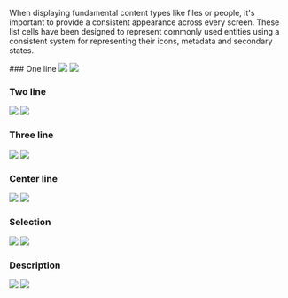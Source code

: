 When displaying fundamental content types like files or people, it's important to provide a consistent appearance across every screen. These list cells have been designed to represent commonly used entities using a consistent system for representing their icons, metadata and secondary states.

<DisplayToggle onText="Dark" offText="Light" label="Theme Switcher">
### One line

<img className="off" src="https://static2.sharepointonline.com/files/fabric/fabric-website/images/controls/ios/updated/img_list_02_oneline_sharedleft_light.png?text=LightMode" />
<img className="on" src="https://static2.sharepointonline.com/files/fabric/fabric-website/images/controls/ios/updated/img_list_02_oneline_sharedleft_dark.png?text=DarkMode" />

### Two line

<img className="off" src="https://static2.sharepointonline.com/files/fabric/fabric-website/images/controls/ios/updated/img_list_06_twoline_sharedleft_light.png?text=LightMode" />
<img className="on" src="https://static2.sharepointonline.com/files/fabric/fabric-website/images/controls/ios/updated/img_list_06_twoline_sharedleft.png?text=DarkMode" />

### Three line

<img className="off" src="https://static2.sharepointonline.com/files/fabric/fabric-website/images/controls/ios/updated/img_list_08_threeline_sharedleft_light.png?text=LightMode" />
<img className="on" src="https://static2.sharepointonline.com/files/fabric/fabric-website/images/controls/ios/updated/img_list_08_threeline_sharedleft_dark.png?text=DarkMode" />

### Center line

<img className="off" src="https://static2.sharepointonline.com/files/fabric/fabric-website/images/controls/ios/updated/img_list_04_oneline_sharedcentered_light.png?text=LightMode" />
<img className="on" src="https://static2.sharepointonline.com/files/fabric/fabric-website/images/controls/ios/updated/img_list_04_oneline_sharedcentered_dark.png?text=DarkMode" />

### Selection

<img className="off" src="https://static2.sharepointonline.com/files/fabric/fabric-website/images/controls/ios/updated/img_list_09_selection_light.png?text=LightMode" />
<img className="on" src="https://static2.sharepointonline.com/files/fabric/fabric-website/images/controls/ios/updated/img_list_09_selection_dark.png?text=DarkMode" />

### Description

<img className="off" src="https://static2.sharepointonline.com/files/fabric/fabric-website/images/controls/ios/updated/img_list_10_description_light.png?text=LightMode" />
<img className="on" src="https://static2.sharepointonline.com/files/fabric/fabric-website/images/controls/ios/updated/img_list_10_description_dark.png?text=DarkMode" />

</DisplayToggle>
